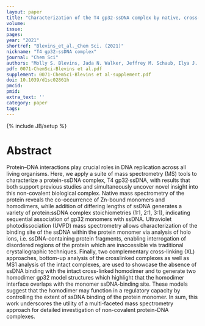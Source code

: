 ```yaml
---
layout: paper
title: "Characterization of the T4 gp32-ssDNA complex by native, cross-linking, and ultraviolet photodissociation mass spectrometry"
volume: 
issue:
pages:
year: "2021"
shortref: "Blevins_et_al._Chem Sci. (2021)"
nickname: "T4 gp32-ssDNA complex"
journal: "Chem Sci"
authors: "Molly S. Blevins, Jada N. Walker, Jeffrey M. Schaub, Ilya J. Finkelstein and Jennifer S. Brodbelt"
pdf: 0071-ChemSci-Blevins et al.pdf
supplement: 0071-ChemSci-Blevins et al-supplement.pdf
doi: 10.1039/d1sc02861h
pmcid:
pmid: 
extra_text: ''
category: paper
tags:
---
```

{% include JB/setup %}

# Abstract
Protein–DNA interactions play crucial roles in DNA replication across all living organisms. Here, we apply a suite of mass spectrometry (MS) tools to characterize a protein-ssDNA complex, T4 gp32·ssDNA, with results that both support previous studies and simultaneously uncover novel insight into this non-covalent biological complex. Native mass spectrometry of the protein reveals the co-occurrence of Zn-bound monomers and homodimers, while addition of differing lengths of ssDNA generates a variety of protein:ssDNA complex stoichiometries (1:1, 2:1, 3:1), indicating sequential association of gp32 monomers with ssDNA. Ultraviolet photodissociation (UVPD) mass spectrometry allows characterization of the binding site of the ssDNA within the protein monomer via analysis of holo ions, i.e. ssDNA-containing protein fragments, enabling interrogation of disordered regions of the protein which are inaccessible via traditional crystallographic techniques. Finally, two complementary cross-linking (XL) approaches, bottom-up analysis of the crosslinked complexes as well as MS1 analysis of the intact complexes, are used to showcase the absence of ssDNA binding with the intact cross-linked homodimer and to generate two homodimer gp32 model structures which highlight that the homodimer interface overlaps with the monomer ssDNA-binding site. These models suggest that the homodimer may function in a regulatory capacity by controlling the extent of ssDNA binding of the protein monomer. In sum, this work underscores the utility of a multi-faceted mass spectrometry approach for detailed investigation of non-covalent protein-DNA complexes.